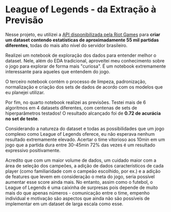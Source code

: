 # League of Legends - da Extração à Previsão
Nesse projeto, eu utilizei a [API disponibilizada pela Riot Games](https://developer.riotgames.com/) para **criar um dataset contendo estatísticas de aproximadamente 55 mil partidas diferentes**, todas do mais alto nível do servidor brasileiro.

Realizei um notebook de exploração dos dados para entender melhor o dataset. Nele, além do EDA tradicional, aproveitei meu conhecimento sobre o jogo para explorar de forma mais "curiosa". É um notebook extremamente interessante para aqueles que entendem do jogo.

O terceiro notebook contém o processo de limpeza, padronização, normalização e criação dos sets de dados de acordo com os modelos que eu planejei utilizar.

Por fim, no quarto notebook realizei as previsões. Testei mais de 6 algoritmos em 4 datasets diferentes, com centenas de sets de hiperparâmetros testados! O resultado alcançado foi de **0.72 de acurácia no set de teste**.

Considerando a natureza do dataset e todas as possibilidades que um jogo complexo como League of Legends oferece, eu não esperava nenhum resultado extremamente elevado. Acertar o time vitorioso aos 10min em um jogo que a partida dura entre 30-45min 72% das vezes é um resultado expressivo positivamente.

Acredito que com um maior volume de dados, um cuidado maior com a área de seleção dos campeões, a adição de dados característicos de cada player (como familiaridade com o campeão escolhido, por ex.) e a adição de features que levem em consideração o meta do jogo, seria possível aumentar esse score ainda mais. No entanto, assim como o futebol, o League of Legends é uma caixinha de surpresas pois depende de muito mais do que apenas números - comunicação entre o time, empenho individual e motivação são aspectos que ainda não são possíveis de implementar em um dataset de larga escala como esse.

